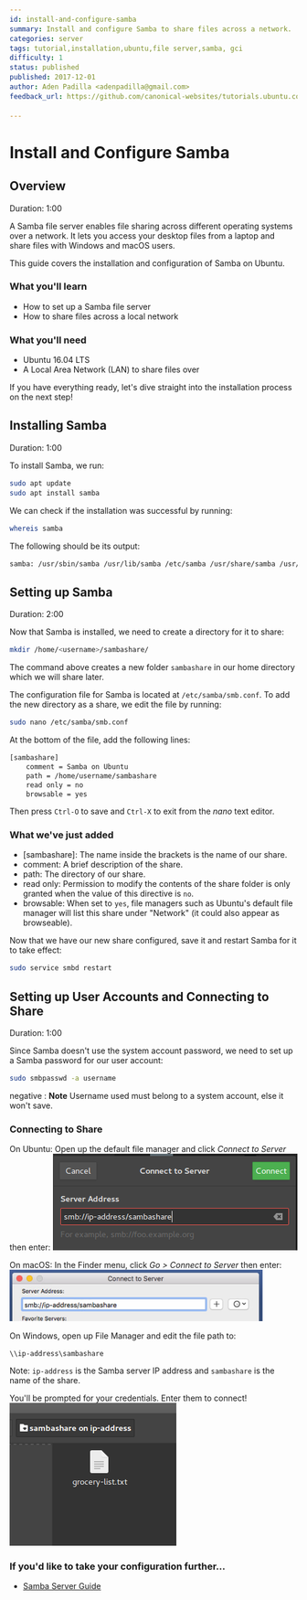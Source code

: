 ```yaml
---
id: install-and-configure-samba
summary: Install and configure Samba to share files across a network.
categories: server
tags: tutorial,installation,ubuntu,file server,samba, gci
difficulty: 1
status: published
published: 2017-12-01
author: Aden Padilla <adenpadilla@gmail.com>
feedback_url: https://github.com/canonical-websites/tutorials.ubuntu.com/issues

---
```


# Install and Configure Samba

## Overview
Duration: 1:00

A Samba file server enables file sharing across different operating systems over a network. It lets you access your desktop files from a laptop and share files with Windows and macOS users.

This guide covers the installation and configuration of Samba on Ubuntu.

### What you'll learn
- How to set up a Samba file server
- How to share files across a local network

### What you'll need
- Ubuntu 16.04 LTS
- A Local Area Network (LAN) to share files over

If you have everything ready, let's dive straight into the installation process on the next step!

## Installing Samba
Duration: 1:00

To install Samba, we run:
```bash
sudo apt update
sudo apt install samba
```
We can check if the installation was successful by running:
```bash
whereis samba
```
The following should be its output:
```bash
samba: /usr/sbin/samba /usr/lib/samba /etc/samba /usr/share/samba /usr/share/man/man7/samba.7.gz /usr/share/man/man8/samba.8.gz
```

## Setting up Samba
Duration: 2:00

Now that Samba is installed, we need to create a directory for it to share:
```bash
mkdir /home/<username>/sambashare/
```
The command above creates a new folder `sambashare` in our home directory which we will share later.

The configuration file for Samba is located at `/etc/samba/smb.conf`. To add the new directory as a share, we edit the file by running:
```bash
sudo nano /etc/samba/smb.conf
```
At the bottom of the file, add the following lines:
```
[sambashare]
    comment = Samba on Ubuntu
    path = /home/username/sambashare
    read only = no
    browsable = yes
```
Then press `Ctrl-O` to save and `Ctrl-X` to exit from the *nano* text editor.


### What we've just added
- [sambashare]: The name inside the brackets is the name of our share.
- comment: A brief description of the share.
- path: The directory of our share.
- read only: Permission to modify the contents of the share folder is only granted when the value of this directive is `no`.
- browsable: When set to `yes`, file managers such as Ubuntu's default file manager will list this share under "Network" (it could also appear as browseable).

Now that we have our new share configured, save it and restart Samba for it to take effect:
```bash
sudo service smbd restart
```

## Setting up User Accounts and Connecting to Share
Duration: 1:00

Since Samba doesn't use the system account password, we need to set up a Samba password for our user account:
```bash
sudo smbpasswd -a username
```

negative
: **Note**
Username used must belong to a system account, else it won't save.

### Connecting to Share
On Ubuntu:
Open up the default file manager and click *Connect to Server* then enter:
![ubuntuctn](images/ubuntuctn.png)

On macOS:
In the Finder menu, click *Go > Connect to Server* then enter:
![macosctn](images/macosctn.png)

On Windows, open up File Manager and edit the file path to:
```address
\\ip-address\sambashare
```
Note: `ip-address` is the Samba server IP address and `sambashare` is the name of the share.

You'll be prompted for your credentials. Enter them to connect!
![Samba](images/end.png)

### If you'd like to take your configuration further...
- [Samba Server Guide](https://help.ubuntu.com/community/Samba/SambaServerGuide)
